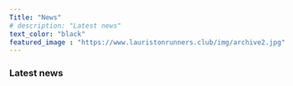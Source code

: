 ```yaml
---
Title: "News"
# description: "Latest news"
text_color: "black"
featured_image : "https://www.lauristonrunners.club/img/archive2.jpg"
---
```


### Latest news
